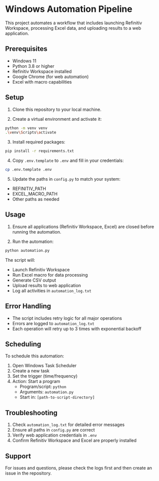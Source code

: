 # Windows Automation Pipeline

This project automates a workflow that includes launching Refinitiv Workspace, processing Excel data, and uploading results to a web application.

## Prerequisites

- Windows 11
- Python 3.8 or higher
- Refinitiv Workspace installed
- Google Chrome (for web automation)
- Excel with macro capabilities

## Setup

1. Clone this repository to your local machine.

2. Create a virtual environment and activate it:
```bash
python -m venv venv
.\venv\Scripts\activate
```

3. Install required packages:
```bash
pip install -r requirements.txt
```

4. Copy `.env.template` to `.env` and fill in your credentials:
```bash
cp .env.template .env
```

5. Update the paths in `config.py` to match your system:
- REFINITIV_PATH
- EXCEL_MACRO_PATH
- Other paths as needed

## Usage

1. Ensure all applications (Refinitiv Workspace, Excel) are closed before running the automation.

2. Run the automation:
```bash
python automation.py
```

The script will:
- Launch Refinitiv Workspace
- Run Excel macro for data processing
- Generate CSV output
- Upload results to web application
- Log all activities in `automation_log.txt`

## Error Handling

- The script includes retry logic for all major operations
- Errors are logged to `automation_log.txt`
- Each operation will retry up to 3 times with exponential backoff

## Scheduling

To schedule this automation:

1. Open Windows Task Scheduler
2. Create a new task
3. Set the trigger (time/frequency)
4. Action: Start a program
   - Program/script: `python`
   - Arguments: `automation.py`
   - Start in: `[path-to-script-directory]`

## Troubleshooting

1. Check `automation_log.txt` for detailed error messages
2. Ensure all paths in `config.py` are correct
3. Verify web application credentials in `.env`
4. Confirm Refinitiv Workspace and Excel are properly installed

## Support

For issues and questions, please check the logs first and then create an issue in the repository. 